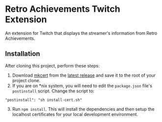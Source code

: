 # Retro Achievements Twitch Extension

An extension for Twitch that displays the streamer's information from Retro Achievements.

## Installation

After cloning this project, perform these steps:

1. Download [mkcert](https://github.com/FiloSottile/mkcert) from the [latest release](https://github.com/FiloSottile/mkcert/releases/tag/v1.4.1) and save it to the root of your project clone.
2. If you are on \*nix system, you will need to edit the `package.json` file's `postinstall` script. Change the script to:

```
"postinstall": "sh install-cert.sh"
```

3. Run `npm install`. This will install the dependencies and then setup the localhost certificates for your local development environment.
